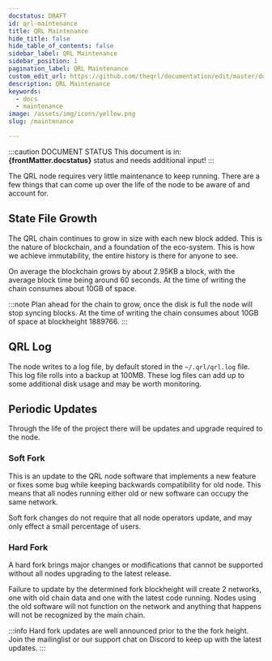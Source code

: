 ```yaml
---
docstatus: DRAFT
id: qrl-maintenance 
title: QRL Maintenance
hide_title: false
hide_table_of_contents: false
sidebar_label: QRL Maintenance
sidebar_position: 1
pagination_label: QRL Maintenance
custom_edit_url: https://github.com/theqrl/documentation/edit/master/docs/basics/what-is-qrl.md
description: QRL Maintenance
keywords:
  - docs
  - maintenance
image: /assets/img/icons/yellow.png
slug: /maintenance

---
```


:::caution DOCUMENT STATUS 
<span>This document is in: <b>{frontMatter.docstatus}</b> status and needs additional input!</span>
:::


The QRL node requires very little maintenance to keep running. There are a few things that can come up over the life of the node to be aware of and account for.


## State File Growth

The QRL chain continues to grow in size with each new block added. This is the nature of blockchain, and a foundation of the eco-system. This is how we achieve immutability, the 
entire history is there for anyone to see.

On average the blockchain grows by about $2.95$KB a block, with the average block time being around $60$ seconds. At the time of writing the chain consumes about $10$GB of space.

:::note
Plan ahead for the chain to grow, once the disk is full the node will stop syncing blocks. At the time of writing the chain consumes about $10$GB of space at blockheight $1889766$.
:::


## QRL Log

The node writes to a log file, by default stored in the `~/.qrl/qrl.log` file. This log file rolls into a backup at $100$MB. These log files can add up to some additional disk usage 
and may be worth monitoring.

## Periodic Updates

Through the life of the project there will be updates and upgrade required to the node.

### Soft Fork

This is an update to the QRL node software that implements a new feature or fixes some bug while keeping backwards compatibility for old node. This means that all nodes running either 
old or new software can occupy the same network.

Soft fork changes do not require that all node operators update, and may only effect a small percentage of users.

### Hard Fork

A hard fork brings major changes or modifications that cannot be supported without all nodes upgrading to the latest release.

Failure to update by the determined fork blockheight will create 2 networks, one with old chain data and one with the latest code running. Nodes using the old software will not function 
on the network and anything that happens will not be recognized by the main chain. 

:::info
Hard fork updates are well announced prior to the the fork height. Join the mailinglist or our support chat on Discord to keep up with the latest updates.
:::
